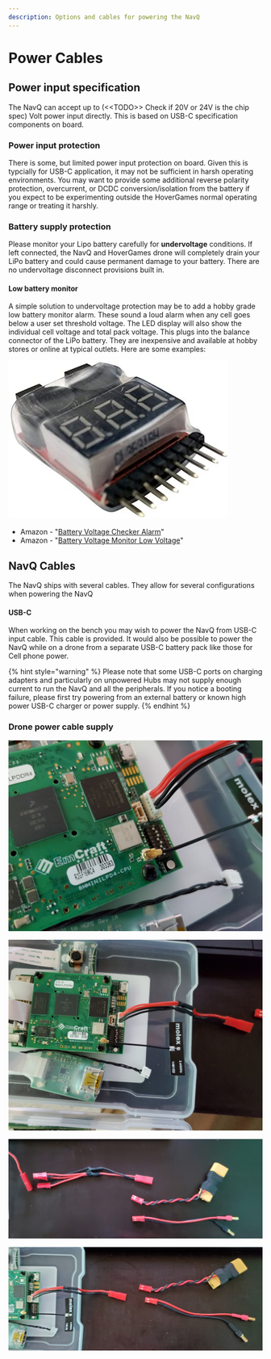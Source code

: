 ```yaml
---
description: Options and cables for powering the NavQ
---
```


# Power Cables

## Power input specification

The NavQ can accept up to \(&lt;&lt;TODO&gt;&gt; Check if 20V or 24V is the chip spec\) Volt power input directly. This is based on USB-C specification components on board. 

### Power input protection

There is some, but limited power input protection on board. Given this is typcially for USB-C application, it may not be sufficient in harsh operating environments. You may want to provide some additional reverse polarity protection, overcurrent, or DCDC conversion/isolation from the battery if you expect to be experimenting outside the HoverGames normal operating range or treating it harshly.

### Battery supply protection

Please monitor your Lipo battery carefully for **undervoltage** conditions. If left connected, the NavQ and HoverGames drone will completely drain your LiPo battery and could cause permanent damage to your battery. There are no undervoltage disconnect provisions built in.

#### Low battery monitor

A simple solution to undervoltage protection may be to add a hobby grade low battery monitor alarm. These sound a loud alarm when any cell goes below a user set threshold voltage. The LED display will also show the individual cell voltage and total pack voltage. This plugs into the balance connector of the LiPo battery. They are inexpensive and available at hobby stores or online at typical outlets. Here are some examples:

![](../../.gitbook/assets/image%20%2835%29.png)

* Amazon - "[Battery Voltage Checker Alarm](https://www.amazon.com/PACK-Battery-Voltage-Checker-Alarm/dp/B00XQ91ECA/ref=sr_1_7?crid=2MKAGP9RB7BQ5&dchild=1&keywords=lipo+battery+monitor&qid=1596208190&sprefix=lipo+battery+mon%2Caps%2C169&sr=8-7)"
* Amazon - "[Battery Voltage Monitor Low Voltage](https://www.amazon.com/CAMWAY-Battery-Voltage-Monitor-Low-Voltage/dp/B07QQQ1XKX/ref=sr_1_10?crid=2MKAGP9RB7BQ5&dchild=1&keywords=lipo+battery+monitor&qid=1596208230&sprefix=lipo+battery+mon%2Caps%2C169&sr=8-10)"

## NavQ Cables

The NavQ ships with several cables. They allow for several configurations when powering the NavQ

#### USB-C

When working on the bench you may wish to power the NavQ from USB-C input cable. This cable is provided. It would also be possible to power the NavQ while on a drone from a separate USB-C battery pack like those for Cell phone power. 

{% hint style="warning" %}
Please note that some USB-C ports on charging adapters and particularly on unpowered Hubs may not supply enough current to run the NavQ and all the peripherals. If you notice a booting failure, please first try powering from an external battery or known high power USB-C charger or power supply.
{% endhint %}

### Drone power cable supply

![JST-GH Power input cable connector \(USB-C connector also available on other side of board\)](../../.gitbook/assets/image%20%2834%29.png)

![JST-GH Power input cable connector](../../.gitbook/assets/image%20%2832%29.png)

![3-way splitter-extender \(optional\), XT60 adapter and &quot;bullet&quot; adapter provided](../../.gitbook/assets/image%20%2831%29.png)

![Choose XT60 or Bullet connectors for powering your NavQ](../../.gitbook/assets/image%20%2833%29.png)



